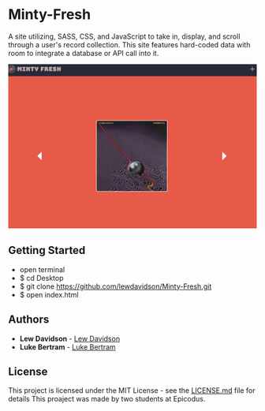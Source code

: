 # Minty-Fresh

A site utilizing, SASS, CSS, and JavaScript to take in, display, and scroll through a user's record collection. This site features hard-coded data with room to integrate a database or API call into it.

![image](minty.png)

## Getting Started

* open terminal
* $ cd Desktop
* $ git clone https://github.com/lewdavidson/Minty-Fresh.git
* $ open index.html


## Authors

* **Lew Davidson**  - [Lew Davidson](https://github.com/lewdavidson)
* **Luke Bertram**  - [Luke Bertram](https://github.com/lukebertram)

## License

This project is licensed under the MIT License - see the [LICENSE.md](LICENSE.md) file for details
This proaject was made by two students at Epicodus.
